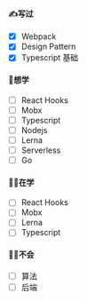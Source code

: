 #### ✍️写过

- [x] Webpack
- [x] Design Pattern
- [x] Typescript 基础

#### 🤩想学

- [ ] React Hooks
- [ ] Mobx
- [ ] Typescript
- [ ] Nodejs
- [ ] Lerna
- [ ] Serverless
- [ ] Go

#### 👩‍💻在学

- [ ] React Hooks
- [ ] Mobx
- [ ] Lerna
- [ ] Typescript

#### 🙅‍♂️不会

- [ ] 算法
- [ ] 后端